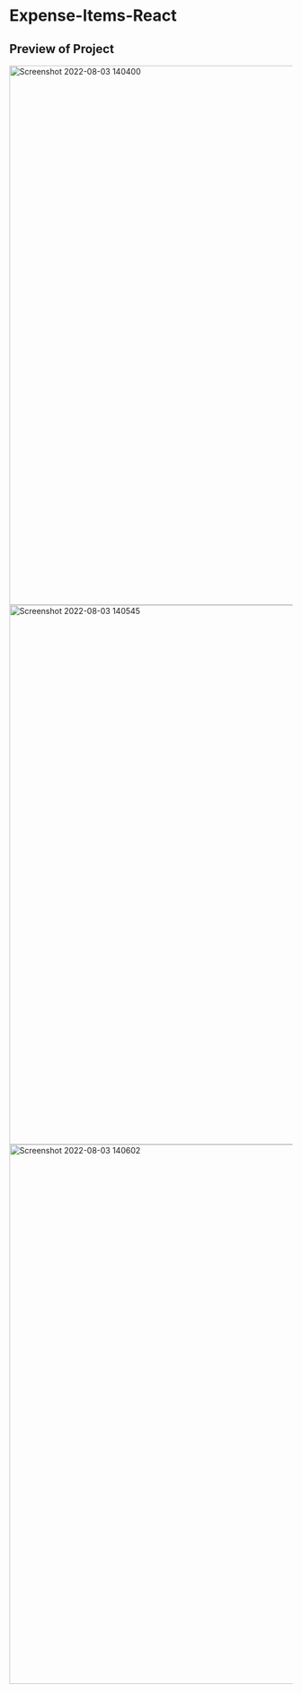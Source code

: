 # Expense-Items-React

## Preview of Project
<img width="960" alt="Screenshot 2022-08-03 140400" src="https://user-images.githubusercontent.com/102591429/182563411-a477d5f5-7999-40a6-b8a8-e30bc0baa411.png">
<img width="960" alt="Screenshot 2022-08-03 140545" src="https://user-images.githubusercontent.com/102591429/182563433-86f55c71-f1b4-4225-96b5-87aacb423d02.png">
<img width="960" alt="Screenshot 2022-08-03 140602" src="https://user-images.githubusercontent.com/102591429/182563445-18d47d1e-a5bc-4662-a86d-e8bf082d819a.png">
